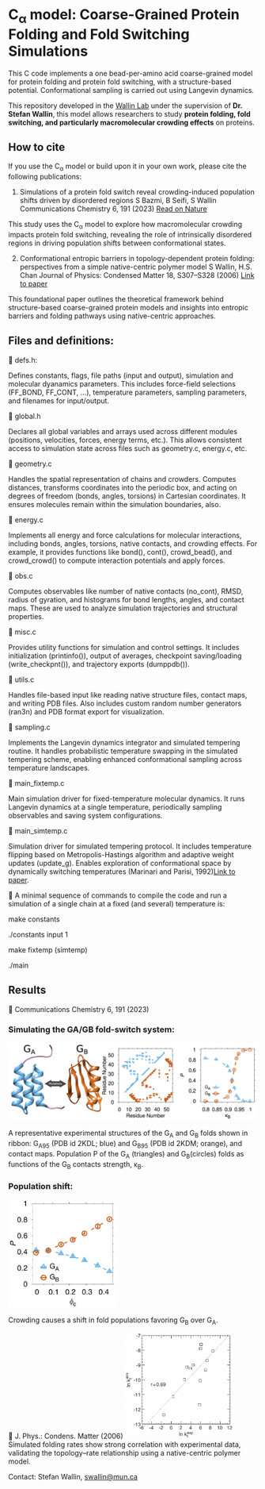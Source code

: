 # C<sub>α</sub> model: Coarse-Grained Protein Folding and Fold Switching Simulations

This C code implements a one bead-per-amino acid coarse-grained
model for protein folding and protein fold switching, with a structure-based potential.
Conformational sampling is carried out using Langevin dynamics.

This repository developed in the [Wallin Lab](https://www.physics.mun.ca/~jswallin/index.html) under the supervision of **Dr. Stefan Wallin**, this model allows researchers to study **protein folding, fold switching, and particularly macromolecular crowding effects** on proteins.

## How to cite

If you use the C<sub>α</sub> model or build upon it in your own work, please cite the following publications:

1. Simulations of a protein fold switch reveal crowding-induced population shifts driven by disordered regions
S Bazmi, B Seifi, S Wallin
Communications Chemistry 6, 191 (2023)
[Read on Nature](https://www.nature.com/articles/s42004-023-00995-2)

This study uses the C<sub>α</sub> model to explore how macromolecular crowding impacts protein fold switching, revealing the role of intrinsically disordered regions in driving population shifts between conformational states.


2. Conformational entropic barriers in topology-dependent protein folding: perspectives from a simple native-centric polymer model
S Wallin, H.S. Chan
Journal of Physics: Condensed Matter 18, S307–S328 (2006)
[Link to paper](https://iopscience.iop.org/article/10.1088/0953-8984/21/32/329801/pdf)

This foundational paper outlines the theoretical framework behind structure-based coarse-grained protein models and insights into entropic barriers and folding pathways using native-centric approaches.



## Files and definitions:

🔧 defs.h:

Defines constants, flags, file paths (input and output), simulation and molecular dyanamics parameters. This includes force-field selections (FF_BOND, FF_CONT, ...), temperature parameters, sampling parameters, and filenames for input/output. 

🔧 global.h

Declares all global variables and arrays used across different modules (positions, velocities, forces, energy terms, etc.). This allows consistent access to simulation state across files such as geometry.c, energy.c, etc.

🔧 geometry.c

Handles the spatial representation of chains and crowders. Computes distances, transforms coordinates into the periodic box, and acting on degrees of freedom (bonds, angles, torsions) in Cartesian coordinates. It ensures molecules remain within the simulation boundaries, also.

🔧 energy.c

Implements all energy and force calculations for molecular interactions, including bonds, angles, torsions, native contacts, and crowding effects. For example, it provides functions like bond(), cont(), crowd_bead(), and crowd_crowd() to compute interaction potentials and apply forces.

🔧 obs.c

Computes observables like number of native contacts (no_cont), RMSD, radius of gyration, and histograms for bond lengths, angles, and contact maps. These are used to analyze simulation trajectories and structural properties.

🔧 misc.c

Provides utility functions for simulation and control settings. It includes initialization (printinfo()), output of averages, checkpoint saving/loading (write_checkpnt()), and trajectory exports (dumppdb()).

🔧 utils.c

Handles file-based input like reading native structure files, contact maps, and writing PDB files. Also includes custom random number generators (ran3n) and PDB format export for visualization.

🔧 sampling.c

Implements the Langevin dynamics integrator and simulated tempering routine. It handles probabilistic temperature swapping in the simulated tempering scheme, enabling enhanced conformational sampling across temperature landscapes.

🔧 main_fixtemp.c

Main simulation driver for fixed-temperature molecular dynamics. It runs Langevin dynamics at a single temperature, periodically sampling observables and saving system configurations.

🔧 main_simtemp.c

Simulation driver for simulated tempering protocol. It includes temperature flipping based on Metropolis-Hastings algorithm and adaptive weight updates (update_g). Enables exploration of conformational space by dynamically switching temperatures (Marinari and Parisi, 1992)[Link to paper](https://iopscience.iop.org/article/10.1088/0953-8984/21/32/329801/pdf). 

📌 A minimal sequence of commands to compile the code and run a
simulation of a single chain at a fixed (and several) temperature is:

make constants

./constants input 1

make fixtemp (simtemp)

./main

## Results

🎯 Communications Chemistry 6, 191 (2023)

### Simulating the GA/GB fold-switch system:
![Figure 1](figures/a-1.png) 


 A representative experimental structures of the G<sub>A</sub> and G<sub>B</sub> folds shown in ribbon: G<sub>A95</sub> (PDB id 2KDL; blue) and G<sub>B95</sub> (PDB id 2KDM; orange), and contact maps. Population P of the G<sub>A</sub> (triangles) and G<sub>B</sub>(circles) folds as functions of the G<sub>B</sub> contacts strength, κ<sub>B</sub>.

### Population shift:
<img src="figures/a-2.png" width="220"/> 

Crowding causes a shift in fold populations favoring G<sub>B</sub> over G<sub>A</sub>. 


🎯 J. Phys.: Condens. Matter (2006)
<img src="figures/b-1.png" width="220"/> 
Simulated folding rates show strong correlation with experimental data, validating the topology–rate relationship using a native-centric polymer model.


Contact: Stefan Wallin, swallin@mun.ca

